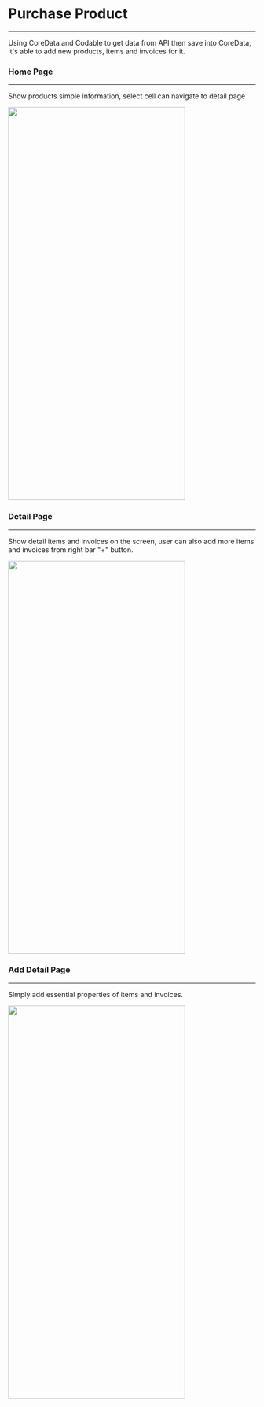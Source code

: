 # Purchase Product
---
Using CoreData and Codable to get data from API then save into CoreData, it's able to add new products, items and invoices for it.


### Home Page
--- 
Show products simple information, select cell can navigate to detail page

<img width="360" height="800" src="https://i.imgur.com/KiWckPL.png">

### Detail Page
---
Show detail items and invoices on the screen, user can also add more items and invoices from right bar "+" button.

<img width="360" height="800" src="https://i.imgur.com/msGh4u3.png">



### Add Detail Page
---
Simply add essential properties of items and invoices.

<img width="360" height="800" src="https://i.imgur.com/Yd0eBcf.png">
